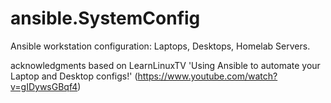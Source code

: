 # ansible.SystemConfig
Ansible workstation configuration: Laptops, Desktops, Homelab Servers.

acknowledgments
based on LearnLinuxTV 'Using Ansible to automate your Laptop and Desktop configs!'
  (https://www.youtube.com/watch?v=gIDywsGBqf4)


